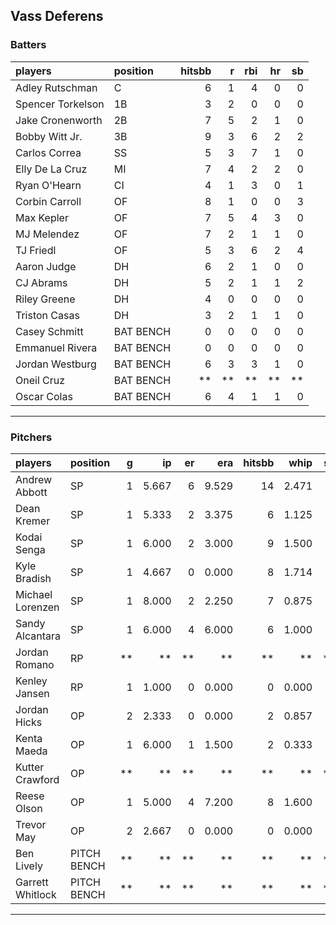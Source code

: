 ## Vass Deferens

### Batters

 
|players           |position  | hitsbb|  r| rbi| hr| sb| 
|:-----------------|:---------|------:|--:|---:|--:|--:| 
|Adley Rutschman   |C         |      6|  1|   4|  0|  0| 
|Spencer Torkelson |1B        |      3|  2|   0|  0|  0| 
|Jake Cronenworth  |2B        |      7|  5|   2|  1|  0| 
|Bobby Witt Jr.    |3B        |      9|  3|   6|  2|  2| 
|Carlos Correa     |SS        |      5|  3|   7|  1|  0| 
|Elly De La Cruz   |MI        |      7|  4|   2|  2|  0| 
|Ryan O'Hearn      |CI        |      4|  1|   3|  0|  1| 
|Corbin Carroll    |OF        |      8|  1|   0|  0|  3| 
|Max Kepler        |OF        |      7|  5|   4|  3|  0| 
|MJ Melendez       |OF        |      7|  2|   1|  1|  0| 
|TJ Friedl         |OF        |      5|  3|   6|  2|  4| 
|Aaron Judge       |DH        |      6|  2|   1|  0|  0| 
|CJ Abrams         |DH        |      5|  2|   1|  1|  2| 
|Riley Greene      |DH        |      4|  0|   0|  0|  0| 
|Triston Casas     |DH        |      3|  2|   1|  1|  0| 
|Casey Schmitt     |BAT BENCH |      0|  0|   0|  0|  0| 
|Emmanuel Rivera   |BAT BENCH |      0|  0|   0|  0|  0| 
|Jordan Westburg   |BAT BENCH |      6|  3|   3|  1|  0| 
|Oneil Cruz        |BAT BENCH |     **| **|  **| **| **| 
|Oscar Colas       |BAT BENCH |      6|  4|   1|  1|  0| 


* * *

### Pitchers

 
|players          |position    |  g|    ip| er|   era| hitsbb|  whip| so|  w| sv| 
|:----------------|:-----------|--:|-----:|--:|-----:|------:|-----:|--:|--:|--:| 
|Andrew Abbott    |SP          |  1| 5.667|  6| 9.529|     14| 2.471|  3|  0|  0| 
|Dean Kremer      |SP          |  1| 5.333|  2| 3.375|      6| 1.125|  4|  0|  0| 
|Kodai Senga      |SP          |  1| 6.000|  2| 3.000|      9| 1.500|  6|  1|  0| 
|Kyle Bradish     |SP          |  1| 4.667|  0| 0.000|      8| 1.714|  5|  0|  0| 
|Michael Lorenzen |SP          |  1| 8.000|  2| 2.250|      7| 0.875|  5|  1|  0| 
|Sandy Alcantara  |SP          |  1| 6.000|  4| 6.000|      6| 1.000|  7|  0|  0| 
|Jordan Romano    |RP          | **|    **| **|    **|     **|    **| **| **| **| 
|Kenley Jansen    |RP          |  1| 1.000|  0| 0.000|      0| 0.000|  2|  1|  0| 
|Jordan Hicks     |OP          |  2| 2.333|  0| 0.000|      2| 0.857|  1|  0|  2| 
|Kenta Maeda      |OP          |  1| 6.000|  1| 1.500|      2| 0.333|  7|  1|  0| 
|Kutter Crawford  |OP          | **|    **| **|    **|     **|    **| **| **| **| 
|Reese Olson      |OP          |  1| 5.000|  4| 7.200|      8| 1.600|  3|  0|  0| 
|Trevor May       |OP          |  2| 2.667|  0| 0.000|      0| 0.000|  1|  1|  1| 
|Ben Lively       |PITCH BENCH | **|    **| **|    **|     **|    **| **| **| **| 
|Garrett Whitlock |PITCH BENCH | **|    **| **|    **|     **|    **| **| **| **| 


* * *


